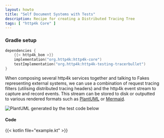 ```yaml
---
layout: howto
title: "Self Document Systems with Tests"
description: Recipe for creating a Distributed Tracing Tree
tags: [ "http4k Core" ]
---
```


### Gradle setup

```kotlin
dependencies {
    {{< http4k_bom >}}
    implementation("org.http4k:http4k-core")
    testImplementation("org.http4k:http4k-testing-tracerbullet")
}
```

When composing several http4k services together and talking to Fakes representing external systems, we can use a combination of request tracing filters (utilising distributed tracing headers) and the http4k event stream to capture and record events. This stream can be stored to disk or outputted to various rendered formats such as [PlantUML] or [Mermaid]. 

<img class="imageMid" alt="PlantUML generated by the test code below" 
src="/images/diagram.jpg">

#### Code

{{< kotlin file="example.kt" >}}

[PlantUML]: https://plantuml.com/
[Mermaid]: https://mermaid.js.org/
